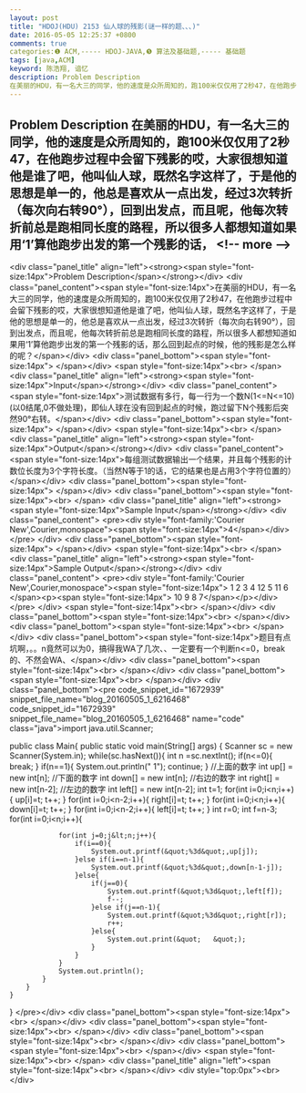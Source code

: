 ```yaml
---
layout: post
title: "HDOJ(HDU) 2153 仙人球的残影(谜一样的题、、、)"
date: 2016-05-05 12:25:37 +0800
comments: true
categories:❶ ACM,----- HDOJ-JAVA,❺ 算法及基础题,----- 基础题
tags: [java,ACM]
keyword: 陈浩翔, 谙忆
description: Problem Description
在美丽的HDU，有一名大三的同学，他的速度是众所周知的，跑100米仅仅用了2秒47，在他跑步过程中会留下残影的哎，大家很想知道他是谁了吧，他叫仙人球，既然名字这样了，于是他的思想是单一的，他总是喜欢从一点出发，经过3次转折（每次向右转90°），回到出发点，而且呢，他每次转折前总是跑相同长度的路程，所以很多人都想知道如果用‘1’算他跑步出发的第一个残影的话， 
---
```



Problem Description
在美丽的HDU，有一名大三的同学，他的速度是众所周知的，跑100米仅仅用了2秒47，在他跑步过程中会留下残影的哎，大家很想知道他是谁了吧，他叫仙人球，既然名字这样了，于是他的思想是单一的，他总是喜欢从一点出发，经过3次转折（每次向右转90°），回到出发点，而且呢，他每次转折前总是跑相同长度的路程，所以很多人都想知道如果用‘1’算他跑步出发的第一个残影的话，
&#60;!-- more --&#62;
----------


&#60;div class="panel_title" align="left"&#62;&#60;strong&#62;&#60;span style="font-size:14px"&#62;Problem Description&#60;/span&#62;&#60;/strong&#62;&#60;/div&#62;
&#60;div class="panel_content"&#62;&#60;span style="font-size:14px"&#62;在美丽的HDU，有一名大三的同学，他的速度是众所周知的，跑100米仅仅用了2秒47，在他跑步过程中会留下残影的哎，大家很想知道他是谁了吧，他叫仙人球，既然名字这样了，于是他的思想是单一的，他总是喜欢从一点出发，经过3次转折（每次向右转90°），回到出发点，而且呢，他每次转折前总是跑相同长度的路程，所以很多人都想知道如果用‘1’算他跑步出发的第一个残影的话，那么回到起点的时候，他的残影是怎么样的呢？&#60;/span&#62;&#60;/div&#62;
&#60;div class="panel_bottom"&#62;&#60;span style="font-size:14px"&#62;&nbsp;&#60;/span&#62;&#60;/div&#62;
&#60;span style="font-size:14px"&#62;&#60;br&#62;
&#60;/span&#62;
&#60;div class="panel_title" align="left"&#62;&#60;strong&#62;&#60;span style="font-size:14px"&#62;Input&#60;/span&#62;&#60;/strong&#62;&#60;/div&#62;
&#60;div class="panel_content"&#62;&#60;span style="font-size:14px"&#62;测试数据有多行，每一行为一个数N(1&lt;=N&lt;=10)(以0结尾,0不做处理)，即仙人球在没有回到起点的时候，跑过留下N个残影后突然90°右转。&#60;/span&#62;&#60;/div&#62;
&#60;div class="panel_bottom"&#62;&#60;span style="font-size:14px"&#62;&nbsp;&#60;/span&#62;&#60;/div&#62;
&#60;span style="font-size:14px"&#62;&#60;br&#62;
&#60;/span&#62;
&#60;div class="panel_title" align="left"&#62;&#60;strong&#62;&#60;span style="font-size:14px"&#62;Output&#60;/span&#62;&#60;/strong&#62;&#60;/div&#62;
&#60;div class="panel_content"&#62;&#60;span style="font-size:14px"&#62;每组测试数据输出一个结果，并且每个残影的计数位长度为3个字符长度。（当然N等于1的话，它的结果也是占用3个字符位置的）&#60;/span&#62;&#60;/div&#62;
&#60;div class="panel_bottom"&#62;&#60;span style="font-size:14px"&#62;&nbsp;&#60;/span&#62;&#60;/div&#62;
&#60;div class="panel_bottom"&#62;&#60;span style="font-size:14px"&#62;&#60;br&#62;
&#60;/span&#62;
&#60;div class="panel_title" align="left"&#62;&#60;strong&#62;&#60;span style="font-size:14px"&#62;Sample Input&#60;/span&#62;&#60;/strong&#62;&#60;/div&#62;
&#60;div class="panel_content"&#62;
&#60;pre&#62;&#60;div style="font-family:'Courier New',Courier,monospace"&#62;&#60;span style="font-size:14px"&#62;4&#60;/span&#62;&#60;/div&#62;&#60;/pre&#62;
&#60;/div&#62;
&#60;div class="panel_bottom"&#62;&#60;span style="font-size:14px"&#62;&nbsp;&#60;/span&#62;&#60;/div&#62;
&#60;span style="font-size:14px"&#62;&#60;br&#62;
&#60;/span&#62;
&#60;div class="panel_title" align="left"&#62;&#60;strong&#62;&#60;span style="font-size:14px"&#62;Sample Output&#60;/span&#62;&#60;/strong&#62;&#60;/div&#62;
&#60;div class="panel_content"&#62;
&#60;pre&#62;&#60;div style="font-family:'Courier New',Courier,monospace"&#62;&#60;span style="font-size:14px"&#62;  1  2  3  4
 12        5
 11        6
&#60;/span&#62;&#60;p&#62;&#60;span style="font-size:14px"&#62; 10  9  8  7&#60;/span&#62;&#60;/p&#62;&#60;/div&#62;&#60;/pre&#62;
&#60;/div&#62;
&#60;span style="font-size:14px"&#62;&#60;br&#62;
&#60;/span&#62;&#60;/div&#62;
&#60;div class="panel_bottom"&#62;&#60;span style="font-size:14px"&#62;&#60;br&#62;
&#60;/span&#62;&#60;/div&#62;
&#60;div class="panel_bottom"&#62;&#60;span style="font-size:14px"&#62;&#60;br&#62;
&#60;/span&#62;&#60;/div&#62;
&#60;div class="panel_bottom"&#62;&#60;span style="font-size:14px"&#62;题目有点坑啊，。。n竟然可以为0，搞得我WA了几次、、一定要有一个判断n&lt;=0，break的、不然会WA、&#60;/span&#62;&#60;/div&#62;
&#60;div class="panel_bottom"&#62;&#60;span style="font-size:14px"&#62;&#60;br&#62;
&#60;/span&#62;&#60;/div&#62;
&#60;div class="panel_bottom"&#62;&#60;span style="font-size:14px"&#62;&#60;br&#62;
&#60;/span&#62;&#60;/div&#62;
&#60;div class="panel_bottom"&#62;&#60;pre code_snippet_id="1672939" snippet_file_name="blog_20160505_1_6216468"  code_snippet_id="1672939" snippet_file_name="blog_20160505_1_6216468" name="code" class="java"&#62;import java.util.Scanner;

public class Main{
	public static void main(String[] args) {
		Scanner sc = new Scanner(System.in);
		while(sc.hasNext()){
			int n =sc.nextInt();
			if(n&lt;=0){
				break;
			}
			if(n==1){
				System.out.println(&quot;  1&quot;);
				continue;
			}
			//上面的数字
			int up[] = new int[n];
			//下面的数字
			int down[] = new int[n];
			//右边的数字
			int right[] = new int[n-2];
			//左边的数字
			int left[] = new int[n-2];
			int t=1;
			for(int i=0;i&lt;n;i++){
				up[i]=t;
				t++;
			}
			for(int i=0;i&lt;n-2;i++){
				right[i]=t;
				t++;
			}
			for(int i=0;i&lt;n;i++){
				down[i]=t;
				t++;
			}
			for(int i=0;i&lt;n-2;i++){
				left[i]=t;
				t++;
			}
			int r=0;
			int f=n-3;
			for(int i=0;i&lt;n;i++){
				
				for(int j=0;j&lt;n;j++){
					if(i==0){
						System.out.printf(&quot;%3d&quot;,up[j]);
					}else if(i==n-1){
						System.out.printf(&quot;%3d&quot;,down[n-1-j]);
					}else{
						if(j==0){
							System.out.printf(&quot;%3d&quot;,left[f]);
							f--;
						}else if(j==n-1){
							System.out.printf(&quot;%3d&quot;,right[r]);
							r++;
						}else{
							System.out.print(&quot;   &quot;);
						}
					}
				}
				System.out.println();
			}
		}
	}
}
&#60;/pre&#62;&#60;/div&#62;
&#60;div class="panel_bottom"&#62;&#60;span style="font-size:14px"&#62;&#60;br&#62;
&#60;/span&#62;&#60;/div&#62;
&#60;div class="panel_bottom"&#62;&#60;span style="font-size:14px"&#62;&#60;br&#62;
&#60;/span&#62;&#60;/div&#62;
&#60;div class="panel_bottom"&#62;&#60;span style="font-size:14px"&#62;&#60;br&#62;
&#60;/span&#62;&#60;/div&#62;
&#60;div class="panel_bottom"&#62;&#60;span style="font-size:14px"&#62;&#60;br&#62;
&#60;/span&#62;&#60;/div&#62;
&#60;span style="font-size:14px"&#62;&#60;br&#62;
&#60;/span&#62;
&#60;div class="panel_title" align="left"&#62;&#60;span style="font-size:14px"&#62;&#60;br&#62;
&#60;/span&#62;&#60;/div&#62;
&#60;div style="top:0px"&#62;&#60;br&#62;
&#60;/div&#62;
